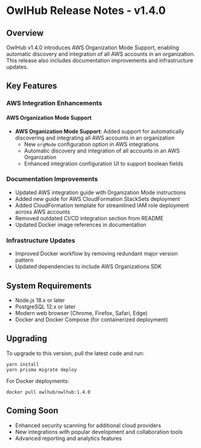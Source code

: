# OwlHub Release Notes - v1.4.0

## Overview

OwlHub v1.4.0 introduces AWS Organization Mode Support, enabling automatic discovery and integration of all AWS accounts in an organization. This release also includes documentation improvements and infrastructure updates.

## Key Features

### AWS Integration Enhancements

#### AWS Organization Mode Support

- **AWS Organization Mode Support**: Added support for automatically discovering and integrating all AWS accounts in an organization
  - New `orgMode` configuration option in AWS integrations
  - Automatic discovery and integration of all accounts in an AWS Organization
  - Enhanced integration configuration UI to support boolean fields

### Documentation Improvements

- Updated AWS integration guide with Organization Mode instructions
- Added new guide for AWS CloudFormation StackSets deployment
- Added CloudFormation template for streamlined IAM role deployment across AWS accounts
- Removed outdated CI/CD integration section from README
- Updated Docker image references in documentation

### Infrastructure Updates

- Improved Docker workflow by removing redundant major version pattern
- Updated dependencies to include AWS Organizations SDK

## System Requirements

- Node.js 18.x or later
- PostgreSQL 12.x or later
- Modern web browser (Chrome, Firefox, Safari, Edge)
- Docker and Docker Compose (for containerized deployment)

## Upgrading

To upgrade to this version, pull the latest code and run:
```
yarn install
yarn prisma migrate deploy
```

For Docker deployments:
```
docker pull owlhub/owlhub:1.4.0
```

## Coming Soon

- Enhanced security scanning for additional cloud providers
- New integrations with popular development and collaboration tools
- Advanced reporting and analytics features
